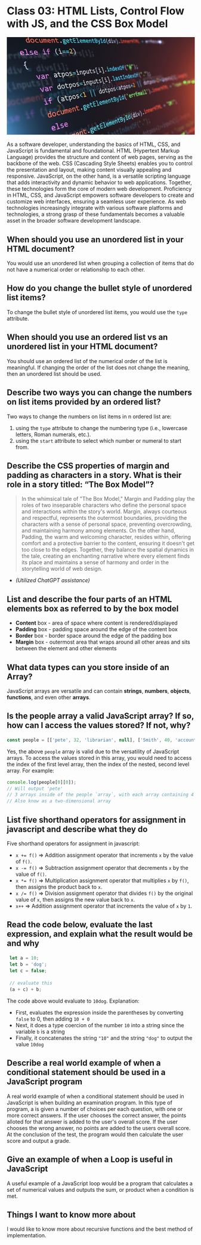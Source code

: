 # Class 03: HTML Lists, Control Flow with JS, and the CSS Box Model

![JavaScript Image](../images/JavaScript-code.jpg)

As a software developer, understanding the basics of HTML, CSS, and JavaScript is fundamental and foundational. HTML (Hypertext Markup Language) provides the structure and content of web pages, serving as the backbone of the web. CSS (Cascading Style Sheets) enables you to control the presentation and layout, making content visually appealing and responsive. JavaScript, on the other hand, is a versatile scripting language that adds interactivity and dynamic behavior to web applications. Together, these technologies form the core of modern web development. Proficiency in HTML, CSS, and JavaScript empowers software developers to create and customize web interfaces, ensuring a seamless user experience. As web technologies increasingly integrate with various software platforms and technologies, a strong grasp of these fundamentals becomes a valuable asset in the broader software development landscape.

## When should you use an unordered list in your HTML document?

You would use an unordered list when grouping a collection of items that do not have a numerical order or relationship to each other.

## How do you change the bullet style of unordered list items?

To change the bullet style of unordered list items, you would use the `type` attribute.

## When should you use an ordered list vs an unordered list in your HTML document?

You should use an ordered list of the numerical order of the list is meaningful. If changing the order of the list does not change the meaning, then an unordered list should be used.

## Describe two ways you can change the numbers on list items provided by an ordered list?

Two ways to change the numbers on list items in n ordered list are:

1. using the `type` attribute to change the numbering type (i.e., lowercase letters, Roman numerals, etc.).
2. using the `start` attribute to select which number or numeral to start from.

## Describe the CSS properties of margin and padding as characters in a story. What is their role in a story titled: “The Box Model”?

> In the whimsical tale of "The Box Model," Margin and Padding play the roles of two inseparable characters who define the personal space and interactions within the story's world. Margin, always courteous and respectful, represents the outermost boundaries, providing the characters with a sense of personal space, preventing overcrowding, and maintaining harmony among elements. On the other hand, Padding, the warm and welcoming character, resides within, offering comfort and a protective barrier to the content, ensuring it doesn't get too close to the edges. Together, they balance the spatial dynamics in the tale, creating an enchanting narrative where every element finds its place and maintains a sense of harmony and order in the storytelling world of web design.

* *(Utilized ChatGPT assistance)*

## List and describe the four parts of an HTML elements box as referred to by the box model

* **Content** box - area of space where content is rendered/displayed
* **Padding** box - padding space around the edge of the content box
* **Border** box - border space around the edge of the padding box
* **Margin** box - outermost area that wraps around all other areas and sits between the element and other elements

## What data types can you store inside of an Array?

JavaScript arrays are versatile and can contain **strings**, **numbers**, **objects**, **functions**, and even other **arrays**.

## Is the people array a valid JavaScript array? If so, how can I access the values stored? If not, why?

```js
const people = [['pete', 32, 'librarian', null], ['Smith', 40, 'accountant', 'fishing:hiking:rock_climbing'], ['bill', null, 'artist', null]];
```

Yes, the above `people` array is valid due to the versatility of JavaScript arrays.
To access the values stored in this array, you would need to access the index of the first level array, then the index of the nested, second level array. For example:

```js
console.log(people[0][0]);
// Will output 'pete'
// 3 arrays inside of the people `array`, with each array containing 4 values
// Also know as a two-dimensional array 
```

## List five shorthand operators for assignment in javascript and describe what they do

Five shorthand operators for assignment in javascript:

* `x += f()` => Addition assignment operator that increments `x` by the value of `f()`.
* `x -= f()` => Subtraction assignment operator that decrements `x` by the value of `f()`.
* `x *= f()` => Multiplication assignment operator that multiplies `x` by `f()`, then assigns the product back to `x`.
* `x /= f()` => Division assignment operator that divides `f()` by the original value of `x`, then assigns the new value back to `x`.
* `x++` => Addition assignment operator that increments the value of `x` by `1`.

## Read the code below, evaluate the last expression, and explain what the result would be and why

```js
 let a = 10;
 let b = 'dog';
 let c = false;

 // evaluate this
 (a + c) + b;
```

The code above would evaluate to `10dog`. Explanation:

* First, evaluates the expression inside the parentheses by converting `false` to 0, then adding `10 + 0`
* Next, it does a type coercion of the number `10` into a string since the variable `b` is a string
* Finally, it concatenates the string `"10"` and the string `"dog"` to output the value `10dog`

## Describe a real world example of when a conditional statement should be used in a JavaScript program

A real world example of when a conditional statement should be used in JavaScript is when building an examination program.
In this type of program, a is given a number of choices per each question, with one or more correct answers.
If the user chooses the correct answer, the points alloted for that answer is added to the user's overall score.
If the user chooses the wrong answer, no points are added to the users overall score.
At the conclusion of the test, the program would then calculate the user score and output a grade.

## Give an example of when a Loop is useful in JavaScript

A useful example of a JavaScript loop would be a program that calculates a set of numerical values and outputs the sum, or product when a condition is met.

## Things I want to know more about

I would like to know more about recursive functions and the best method of implementation.
